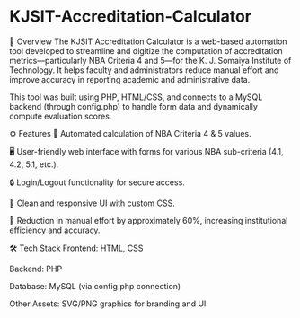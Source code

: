 # KJSIT-Accreditation-Calculator
🎯 Overview
The KJSIT Accreditation Calculator is a web-based automation tool developed to streamline and digitize the computation of accreditation metrics—particularly NBA Criteria 4 and 5—for the K. J. Somaiya Institute of Technology. It helps faculty and administrators reduce manual effort and improve accuracy in reporting academic and administrative data.

This tool was built using PHP, HTML/CSS, and connects to a MySQL backend (through config.php) to handle form data and dynamically compute evaluation scores.

⚙️ Features
🧾 Automated calculation of NBA Criteria 4 & 5 values.

🖥️ User-friendly web interface with forms for various NBA sub-criteria (4.1, 4.2, 5.1, etc.).

🔒 Login/Logout functionality for secure access.

🎨 Clean and responsive UI with custom CSS.

🧮 Reduction in manual effort by approximately 60%, increasing institutional efficiency and accuracy.

🛠️ Tech Stack
Frontend: HTML, CSS

Backend: PHP

Database: MySQL (via config.php connection)

Other Assets: SVG/PNG graphics for branding and UI


